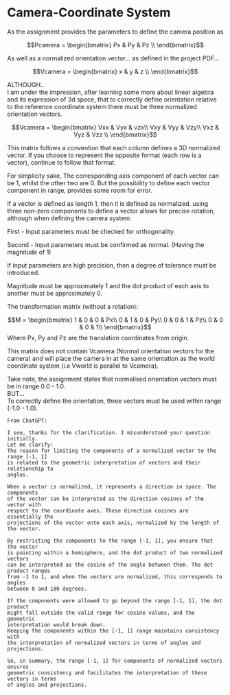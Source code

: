 # Camera-Coordinate System

As the assignment provides the parameters to define the camera position as&#x20;

$$Pcamera = \begin{bmatrix}  Px & Py & Pz \\ \end{bmatrix}$$

As well as a normalized orientation vector... as defined in the project PDF...

$$Vcamera = \begin{bmatrix}  x & y & z \\ \end{bmatrix}$$

ALTHOUGH...\
I am under the impression, after learning some more about linear algebra and its expression of 3d space, that to correctly define orientation relative to the reference coordinate system there must be three normalized orientation vectors.

$$Vcamera = \begin{bmatrix}  Vxx & Vyx & vzx\\  Vxy & Vyy & Vzy\\ Vxz & Vyz & Vzz \\ \end{bmatrix}$$

This matrix follows a convention that each column defines a 3D normalized vector. If you choose to represent the opposite format (each row is a vector), continue to follow that format.

For simplicity sake, The corresponding axis component of each vector can be 1, whilst the other two are 0. But the possibility to define each vector component in range, provides some room for error.

If a vector is defined as length 1, then it is defined as normalized. using three non-zero components to define a vector allows for precise rotation, although when defining the camera system:

First -  Input parameters must be checked for orthogonality.

Second -  Input parameters must be confirmed as normal. (Having the magnitude of 1)

If input parameters are high precision, then a degree of tolerance must be introduced.

Magnitude must be approximately 1 and the dot product of each axis to another must be approximately 0.

The transformation matrix (without a rotation):

$$M = \begin{bmatrix}  1 & 0 & 0 & Px\\  0 & 1 & 0 & Py\\ 0 & 0 & 1 & Pz\\ 0 & 0 & 0 & 1\\ \end{bmatrix}$$Where Px, Py and Pz are the translation coordinates from origin.

This matrix does not contain Vcamera (Normal orientation vectors for the camera) and will place the camera in at the same orientation as the world coordinate system (i.e Vworld is parallel to Vcamera).



Take note, the assignment states that normalised orientation vectors must be in range 0.0 - 1.0.\
BUT...\
To correctly define the orientation, three vectors must be used within range (-1.0 - 1.0).

```
From ChatGPT:

I see, thanks for the clarification. I misunderstood your question initially. 
Let me clarify:
The reason for limiting the components of a normalized vector to the range [-1, 1] 
is related to the geometric interpretation of vectors and their relationship to 
angles.

When a vector is normalized, it represents a direction in space. The components 
of the vector can be interpreted as the direction cosines of the vector with 
respect to the coordinate axes. These direction cosines are essentially the 
projections of the vector onto each axis, normalized by the length of the vector.

By restricting the components to the range [-1, 1], you ensure that the vector 
is pointing within a hemisphere, and the dot product of two normalized vectors 
can be interpreted as the cosine of the angle between them. The dot product ranges 
from -1 to 1, and when the vectors are normalized, this corresponds to angles 
between 0 and 180 degrees.

If the components were allowed to go beyond the range [-1, 1], the dot product 
might fall outside the valid range for cosine values, and the geometric 
interpretation would break down.
Keeping the components within the [-1, 1] range maintains consistency with 
the interpretation of normalized vectors in terms of angles and projections.

So, in summary, the range [-1, 1] for components of normalized vectors ensures 
geometric consistency and facilitates the interpretation of these vectors in terms 
of angles and projections.
```
